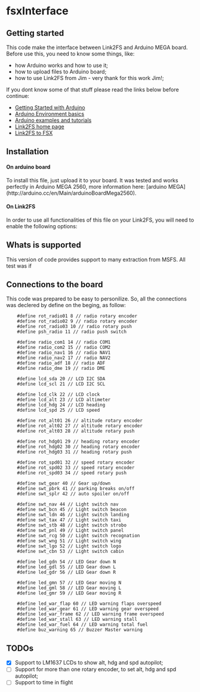 fsxInterface
============

Getting started
------------

This code make the interface between Link2FS and Arduino MEGA board.
Before use this, you need to know some things, like:
- how Arduino works and how to use it;
- how to upload files to Arduino board;
- how to use Link2FS from Jim - very thank for this work Jim!;
	
If you dont know some of that stuff please read the links below before continue:
* [Getting Started with Arduino](http://arduino.cc/en/Guide/HomePage)
* [Arduino Environment basics](http://arduino.cc/en/Guide/Environment)
* [Arduino examples and tutorials](http://arduino.cc/en/Tutorial/HomePage)
* [Link2FS home page](http://www.jimspage.co.nz/intro.htm)
* [Link2FS to FSX](http://www.jimspage.co.nz/Link2fs_Multi.htm)
	
Installation
------------

<h4>On arduino board</h4>
To install this file, just upload it to your board.
It was tested and works perfectly in Arduino MEGA 2560, 
more information here: [arduino MEGA] (http://arduino.cc/en/Main/arduinoBoardMega2560).<br>

<h4>On Link2FS</h4>
In order to use all functionalities of this file on your Link2FS, you will need to enable the following options:



Whats is supported
------------

This version of code provides support to many extraction from MSFS.
All test was if 

Connections to the board
------------

This code was prepared to be easy to personilize. So, all the connections
was declered by define on the beging, as follow:

```
	#define rot_radio01 8 // radio rotary encoder
	#define rot_radio02 9 // radio rotary encoder
	#define rot_radio03 10 // radio rotary push
	#define psh_radio 11 // radio push switch

	#define radio_com1 14 // radio COM1
	#define radio_com2 15 // radio COM2
	#define radio_nav1 16 // radio NAV1
	#define radio_nav2 17 // radio NAV2
	#define radio_adf 18 // radio ADF
	#define radio_dme 19 // radio DME

	#define lcd_sda 20 // LCD I2C SDA
	#define lcd_scl 21 // LCD I2C SCL

	#define lcd_clk 22 // LCD clock
	#define lcd_alt 23 // LCD altimeter
	#define lcd_hdg 24 // LCD heading
	#define lcd_spd 25 // LCD speed

	#define rot_alt01 26 // altitude rotary encoder
	#define rot_alt02 27 // altitude rotary encoder
	#define rot_alt03 28 // altitude rotary push

	#define rot_hdg01 29 // heading rotary encoder
	#define rot_hdg02 30 // heading rotary encoder
	#define rot_hdg03 31 // heading rotary push

	#define rot_spd01 32 // speed rotary encoder
	#define rot_spd02 33 // speed rotary encoder
	#define rot_spd03 34 // speed rotary push

	#define swt_gear 40 // Gear up/down
	#define swt_pbrk 41 // parking breaks on/off
	#define swt_splr 42 // auto spoiler on/off

	#define swt_nav 44 // Light switch nav
	#define swt_bcn 45 // Light switch beacon
	#define swt_ldn 46 // Light switch landing
	#define swt_tax 47 // Light switch taxi
	#define swt_stb 48 // Light switch strobo
	#define swt_pnl 49 // Light switch panel
	#define swt_rcg 50 // Light switch recognation
	#define swt_wng 51 // Light switch wing
	#define swt_lgo 52 // Light switch logo
	#define swt_cbn 53 // Light switch cabin

	#define led_gdn 54 // LED Gear down N
	#define led_gdl 55 // LED Gear down L
	#define led_gdr 56 // LED Gear down R

	#define led_gmn 57 // LED Gear moving N
	#define led_gml 58 // LED Gear moving L
	#define led_gmr 59 // LED Gear moving R

	#define led_war_flap 60 // LED warning flaps overspeed
	#define led_war_gear 61 // LED warning gear overspeed
	#define led_war_frame 62 // LED warning frame overspeed
	#define led_war_stall 63 // LED warning stall 
	#define led_war_fuel 64 // LED warning total fuel
	#define buz_warning 65 // Buzzer Master warning
```

TODOs
------------

 - [x] Support to LM1637 LCDs to show alt, hdg and spd autopilot;
 - [ ] Support for more than one rotary encoder, to set alt, hdg and spd autopilot;
 - [ ] Support to time in flight
